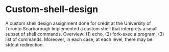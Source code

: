 # Custom-shell-design
A custom shell design assignment done for credit at the University of Toronto Scarborough
Implemented a custom shell that interprets a small subset of shell commands. 
Overview: (1) echo, (2) fork-exec a program, (3) list of commands. 
Moreover, in each case, at each level, there may be stdout redirection.
